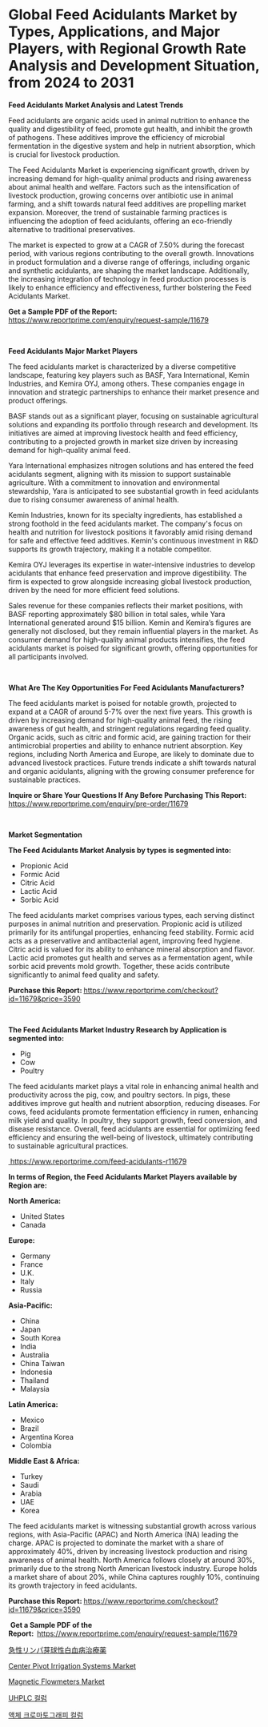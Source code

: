 <p><h1>Global Feed Acidulants Market by Types, Applications, and Major Players, with Regional Growth Rate Analysis and Development Situation, from 2024 to 2031</h1></p><p><strong>Feed Acidulants Market Analysis and Latest Trends</strong></p>
<p><p>Feed acidulants are organic acids used in animal nutrition to enhance the quality and digestibility of feed, promote gut health, and inhibit the growth of pathogens. These additives improve the efficiency of microbial fermentation in the digestive system and help in nutrient absorption, which is crucial for livestock production.</p><p>The Feed Acidulants Market is experiencing significant growth, driven by increasing demand for high-quality animal products and rising awareness about animal health and welfare. Factors such as the intensification of livestock production, growing concerns over antibiotic use in animal farming, and a shift towards natural feed additives are propelling market expansion. Moreover, the trend of sustainable farming practices is influencing the adoption of feed acidulants, offering an eco-friendly alternative to traditional preservatives.</p><p>The market is expected to grow at a CAGR of 7.50% during the forecast period, with various regions contributing to the overall growth. Innovations in product formulation and a diverse range of offerings, including organic and synthetic acidulants, are shaping the market landscape. Additionally, the increasing integration of technology in feed production processes is likely to enhance efficiency and effectiveness, further bolstering the Feed Acidulants Market.</p></p>
<p><strong>Get a Sample PDF of the Report:&nbsp;</strong> <a href="https://www.reportprime.com/enquiry/request-sample/11679">https://www.reportprime.com/enquiry/request-sample/11679</a></p>
<p>&nbsp;</p>
<p><strong>Feed Acidulants Major Market Players</strong></p>
<p><p>The feed acidulants market is characterized by a diverse competitive landscape, featuring key players such as BASF, Yara International, Kemin Industries, and Kemira OYJ, among others. These companies engage in innovation and strategic partnerships to enhance their market presence and product offerings.</p><p>BASF stands out as a significant player, focusing on sustainable agricultural solutions and expanding its portfolio through research and development. Its initiatives are aimed at improving livestock health and feed efficiency, contributing to a projected growth in market size driven by increasing demand for high-quality animal feed.</p><p>Yara International emphasizes nitrogen solutions and has entered the feed acidulants segment, aligning with its mission to support sustainable agriculture. With a commitment to innovation and environmental stewardship, Yara is anticipated to see substantial growth in feed acidulants due to rising consumer awareness of animal health.</p><p>Kemin Industries, known for its specialty ingredients, has established a strong foothold in the feed acidulants market. The company's focus on health and nutrition for livestock positions it favorably amid rising demand for safe and effective feed additives. Kemin's continuous investment in R&D supports its growth trajectory, making it a notable competitor.</p><p>Kemira OYJ leverages its expertise in water-intensive industries to develop acidulants that enhance feed preservation and improve digestibility. The firm is expected to grow alongside increasing global livestock production, driven by the need for more efficient feed solutions.</p><p>Sales revenue for these companies reflects their market positions, with BASF reporting approximately $80 billion in total sales, while Yara International generated around $15 billion. Kemin and Kemira’s figures are generally not disclosed, but they remain influential players in the market. As consumer demand for high-quality animal products intensifies, the feed acidulants market is poised for significant growth, offering opportunities for all participants involved.</p></p>
<p>&nbsp;</p>
<p><strong>What Are The Key Opportunities For Feed Acidulants Manufacturers?</strong></p>
<p><p>The feed acidulants market is poised for notable growth, projected to expand at a CAGR of around 5-7% over the next five years. This growth is driven by increasing demand for high-quality animal feed, the rising awareness of gut health, and stringent regulations regarding feed quality. Organic acids, such as citric and formic acid, are gaining traction for their antimicrobial properties and ability to enhance nutrient absorption. Key regions, including North America and Europe, are likely to dominate due to advanced livestock practices. Future trends indicate a shift towards natural and organic acidulants, aligning with the growing consumer preference for sustainable practices.</p></p>
<p><strong>Inquire or Share Your Questions If Any Before Purchasing This Report:</strong> <a href="https://www.reportprime.com/enquiry/pre-order/11679">https://www.reportprime.com/enquiry/pre-order/11679</a></p>
<p>&nbsp;</p>
<p><strong>Market Segmentation</strong></p>
<p><strong>The Feed Acidulants Market Analysis by types is segmented into:</strong></p>
<p><ul><li>Propionic Acid</li><li>Formic Acid</li><li>Citric Acid</li><li>Lactic Acid</li><li>Sorbic Acid</li></ul></p>
<p><p>The feed acidulants market comprises various types, each serving distinct purposes in animal nutrition and preservation. Propionic acid is utilized primarily for its antifungal properties, enhancing feed stability. Formic acid acts as a preservative and antibacterial agent, improving feed hygiene. Citric acid is valued for its ability to enhance mineral absorption and flavor. Lactic acid promotes gut health and serves as a fermentation agent, while sorbic acid prevents mold growth. Together, these acids contribute significantly to animal feed quality and safety.</p></p>
<p><strong>Purchase this Report:&nbsp;</strong><a href="https://www.reportprime.com/checkout?id=11679&price=3590">https://www.reportprime.com/checkout?id=11679&price=3590</a></p>
<p>&nbsp;</p>
<p><strong>The Feed Acidulants Market Industry Research by Application is segmented into:</strong></p>
<p><ul><li>Pig</li><li>Cow</li><li>Poultry</li></ul></p>
<p><p>The feed acidulants market plays a vital role in enhancing animal health and productivity across the pig, cow, and poultry sectors. In pigs, these additives improve gut health and nutrient absorption, reducing diseases. For cows, feed acidulants promote fermentation efficiency in rumen, enhancing milk yield and quality. In poultry, they support growth, feed conversion, and disease resistance. Overall, feed acidulants are essential for optimizing feed efficiency and ensuring the well-being of livestock, ultimately contributing to sustainable agricultural practices.</p></p>
<p><a href="https://www.reportprime.com/feed-acidulants-r11679">&nbsp;https://www.reportprime.com/feed-acidulants-r11679</a></p>
<p><strong>In terms of Region, the Feed Acidulants Market Players available by Region are:</strong></p>
<p>
    <p> <strong> North America: </strong>
        <ul>
            <li>United States</li>
            <li>Canada</li>
        </ul>
        </p> 
    <p> <strong> Europe: </strong>
        <ul>
            <li>Germany</li>
            <li>France</li>
            <li>U.K.</li>
            <li>Italy</li>
            <li>Russia</li>
        </ul>
        </p> 
    <p> <strong> Asia-Pacific: </strong>
        <ul>
            <li>China</li>
            <li>Japan</li>
            <li>South Korea</li>
            <li>India</li>
            <li>Australia</li>
            <li>China Taiwan</li>
            <li>Indonesia</li>
            <li>Thailand</li>
            <li>Malaysia</li>
        </ul>
        </p> 
    <p> <strong> Latin America: </strong>
        <ul>
            <li>Mexico</li>
            <li>Brazil</li>
            <li>Argentina Korea</li>
            <li>Colombia</li>
        </ul>
        </p> 
    <p> <strong> Middle East & Africa: </strong>
        <ul>
            <li>Turkey</li>
            <li>Saudi</li>
            <li>Arabia</li>
            <li>UAE</li>
            <li>Korea</li>
        </ul>
    </p>
    </p>
<p><p>The feed acidulants market is witnessing substantial growth across various regions, with Asia-Pacific (APAC) and North America (NA) leading the charge. APAC is projected to dominate the market with a share of approximately 40%, driven by increasing livestock production and rising awareness of animal health. North America follows closely at around 30%, primarily due to the strong North American livestock industry. Europe holds a market share of about 20%, while China captures roughly 10%, continuing its growth trajectory in feed acidulants.</p></p>
<p><strong>Purchase this Report: </strong><a href="https://www.reportprime.com/checkout?id=11679&price=3590">https://www.reportprime.com/checkout?id=11679&price=3590</a></p>
<p>&nbsp;<strong>Get a Sample PDF of the Report:&nbsp;&nbsp;</strong><a href="https://www.reportprime.com/enquiry/request-sample/11679">https://www.reportprime.com/enquiry/request-sample/11679</a></p>
<p><strong></strong></p>
<p><p><a href="https://medium.com/@kandrakodamadbg/2024%E5%B9%B4%E3%81%8B%E3%82%892031%E5%B9%B4%E3%81%BE%E3%81%A7%E3%81%AE%E6%9C%9F%E9%96%93%E3%81%AB%E4%BA%88%E6%B8%AC%E3%81%95%E3%82%8C%E3%82%8B%E6%80%A5%E9%80%9F%E3%81%AA%E6%88%90%E9%95%B7%E7%8E%878-9-%E3%82%92%E6%8C%81%E3%81%A4%E3%82%B0%E3%83%AD%E3%83%BC%E3%83%90%E3%83%AB%E6%80%A5%E6%80%A7%E3%83%AA%E3%83%B3%E3%83%91%E8%8A%BD%E7%90%83%E6%80%A7%E7%99%BD%E8%A1%80%E7%97%85%E8%96%AC%E5%B8%82%E5%A0%B4%E3%81%AE%E7%AF%84%E5%9B%B2%E3%81%AB%E9%96%A2%E3%81%99%E3%82%8B%E8%A9%B3%E7%B4%B0%E3%81%AA%E5%88%86%E6%9E%90-31fd0242c79e">急性リンパ芽球性白血病治療薬</a></p><p><a href="https://github.com/Krish2023na/Market-Research-Report-List-6/blob/main/center-pivot-irrigation-systems-market.md">Center Pivot Irrigation Systems Market</a></p><p><a href="https://medium.com/@joe.tucker3457/insights-into-magnetic-flowmeters-market-share-and-competitive-landscape-for-period-from-2024-to-ed58b79fce78">Magnetic Flowmeters Market</a></p><p><a href="https://medium.com/@nargishussain12/uhplc-%EC%B9%BC%EB%9F%BC-%EC%8B%9C%EC%9E%A5-%EB%8F%99%ED%96%A5-%EB%B0%8F-%EB%B6%84%EC%84%9D-%EB%AF%B8%EB%9E%98-%EC%84%B1%EC%9E%A5%EC%9D%98-%EA%B8%B0%ED%9A%8C%EC%99%80-%EB%8F%84%EC%A0%84-%EA%B3%BC%EC%A0%9C-2024-2031-39af4f4cceec">UHPLC 컬럼</a></p><p><a href="https://medium.com/@nargishussain12/%EC%95%A1%EC%B2%B4-%ED%81%AC%EB%A1%9C%EB%A7%88%ED%86%A0%EA%B7%B8%EB%9E%98%ED%94%BC-%EC%B9%BC%EB%9F%BC-%EC%8B%9C%EC%9E%A5-2024%EB%85%84%EB%B6%80%ED%84%B0-2031%EB%85%84%EA%B9%8C%EC%A7%80%EC%9D%98-%EC%82%B0%EC%97%85-%EB%8F%99%ED%96%A5-%EB%B0%8F-%EC%A0%84%EB%A7%9D-10a6ceb699f2">액체 크로마토그래피 컬럼</a></p></p>